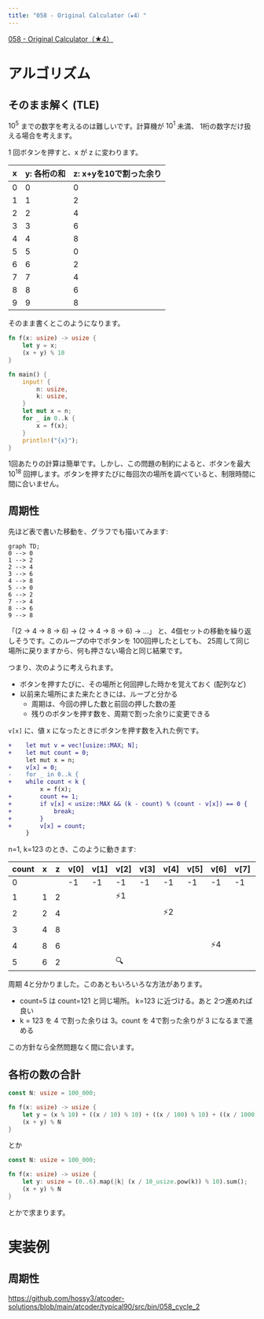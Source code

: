 ```yaml
---
title: "058 - Original Calculator（★4）"
---
```


[058 \- Original Calculator（★4）](https://atcoder.jp/contests/typical90/tasks/typical90_bf)


# アルゴリズム

## そのまま解く (TLE)

$10^5$ までの数字を考えるのは難しいです。計算機が $10^1$ 未満、 1桁の数字だけ扱える場合を考えます。

1 回ボタンを押すと、x が z に変わります。

|x|y: 各桁の和|z: x+yを10で割った余り|
|---|---|---|
|0|0|0|
|1|1|2|
|2|2|4|
|3|3|6|
|4|4|8|
|5|5|0|
|6|6|2|
|7|7|4|
|8|8|6|
|9|9|8|

そのまま書くとこのようになります。

```rust
fn f(x: usize) -> usize {
    let y = x;
    (x + y) % 10
}

fn main() {
    input! {
        n: usize,
        k: usize,
    }
    let mut x = n;
    for _ in 0..k {
        x = f(x);
    }
    println!("{x}");
}
```

1回あたりの計算は簡単です。しかし、この問題の制約によると、ボタンを最大 $10^{18}$ 回押します。ボタンを押すたびに毎回次の場所を調べていると、制限時間に間に合いません。

## 周期性

先ほど表で書いた移動を、グラフでも描いてみます:

```mermaid
graph TD;
0 --> 0
1 --> 2
2 --> 4
3 --> 6
4 --> 8
5 --> 0
6 --> 2
7 --> 4
8 --> 6
9 --> 8
```

「(2 → 4 → 8 → 6) → (2 → 4 → 8 → 6) → ...」 と、4個セットの移動を繰り返しそうです。このループの中でボタンを 100回押したとしても、 25周して同じ場所に戻りますから、何も押さない場合と同じ結果です。

つまり、次のように考えられます。

* ボタンを押すたびに、その場所と何回押した時かを覚えておく (配列など)
* 以前来た場所にまた来たときには、ループと分かる
  * 周期は、今回の押した数と前回の押した数の差
  * 残りのボタンを押す数を、周期で割った余りに変更できる

`v[x]` に、値 x になったときにボタンを押す数を入れた例です。

```diff rust
+    let mut v = vec![usize::MAX; N];
+    let mut count = 0;
     let mut x = n;
+    v[x] = 0;
-    for _ in 0..k {
+    while count < k {
         x = f(x);
+        count += 1;
+        if v[x] < usize::MAX && (k - count) % (count - v[x]) == 0 {
+            break;
+        }
+        v[x] = count;
     }
```

n=1, k=123 のとき、このように動きます:

|count|x|z|v[0]|v[1]|v[2]|v[3]|v[4]|v[5]|v[6]|v[7]|v[8]|v[9]|
|---|---|---|---|---|---|---|---|---|---|---|---|---|
|0|||-1|-1|-1|-1|-1|-1|-1|-1|-1|-1|
|1|1|2|||⚡1||||||||
|2|2|4|||||⚡2||||||
|3|4|8|||||||||⚡3||
|4|8|6|||||||⚡4||||
|5|6|2|||🔍||||||||

周期 4と分かりました。このあともいろいろな方法があります。

* count=5 は count=121 と同じ場所。 k=123 に近づける。あと 2つ進めれば良い
* k = 123 を 4 で割った余りは 3。count を 4で割った余りが 3 になるまで進める

この方針なら全然問題なく間に合います。

## 各桁の数の合計

```rust
const N: usize = 100_000;

fn f(x: usize) -> usize {
    let y = (x % 10) + ((x / 10) % 10) + ((x / 100) % 10) + ((x / 1000) % 10) + ((x / 10000) % 10);
    (x + y) % N
}
```

とか

```rust
const N: usize = 100_000;

fn f(x: usize) -> usize {
    let y: usize = (0..6).map(|k| (x / 10_usize.pow(k)) % 10).sum();
    (x + y) % N
}
```

とかで求まります。


# 実装例

## 周期性
https://github.com/hossy3/atcoder-solutions/blob/main/atcoder/typical90/src/bin/058_cycle_2
